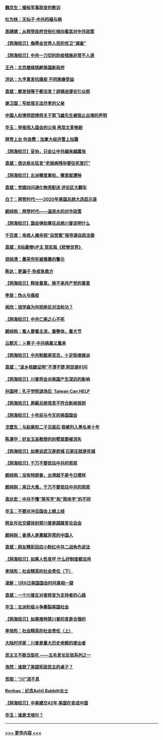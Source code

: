 #### [魏京生：缅甸军事政变的教训](../pages/nsc993/n12732470.md?t=02042101) 
#### [吐为快：天仙子·中共的福与祸](../pages/nsc993/n12732165.md?t=02042101) 
#### [高婧婧：从拜登政府世俗化倾向看其对中共政策](../pages/nsc993/n12730028.md?t=02042101) 
#### [【网海拾贝】侮辱全世界人民的世卫“调查”](../pages/nsc993/n12727884.md?t=02042101) 
#### [【网海拾贝】中共一刀切的防疫措施非常不人道](../pages/nsc993/n12724879.md?t=02042101) 
#### [王丹：北京继续挑衅美国新政府](../pages/nsc993/n12722456.md?t=02042101) 
#### [洪达：九字真言抗瘟疫 不同族裔受益](../pages/nsc993/n12722448.md?t=02042101) 
#### [袁斌：都发钱等于都没发？胡锡进谬论引众怒](../pages/nsc993/n12722393.md?t=02042101) 
#### [谢卫国：写给我无法尽孝的父亲](../pages/nsc993/n12720325.md?t=02042101) 
#### [中国人权律师团律师关于郭飞雄先生被阻止出境的声明](../pages/nsc993/n12720203.md?t=02042101) 
#### [华玉：举报闯入国会的父母 再现文革惨剧](../pages/nsc993/n12719070.md?t=02042101) 
#### [拜登上台 何良懋：加拿大经济雪上加霜](../pages/nsc993/n12718943.md?t=02042101) 
#### [【网海拾贝】妥协，只会让中共越来越嚣张](../pages/nsc993/n12717392.md?t=02042101) 
#### [袁斌：信访局长狂言“老弱病残孕要往死里打”](../pages/nsc993/n12717343.md?t=02042101) 
#### [【网海拾贝】左派哪里掌权，哪里就遭殃](../pages/nsc993/n12715009.md?t=02042101) 
#### [袁斌：党媒四问通化物资配送 评论区大翻车](../pages/nsc993/n12714950.md?t=02042101) 
#### [白丁：拜登时代——2020年美国总统大选启示录](../pages/nsc993/n12714920.md?t=02042101) 
#### [颜纯钩：拜登时代——温吞水的对华政策](../pages/nsc993/n12713245.md?t=02042101) 
#### [【网海拾贝】国会弹劾离任总统川普说明什么](../pages/nsc993/n12712816.md?t=02042101) 
#### [千百度：电视人揭央视“自焚案”报导源自政法委](../pages/nsc993/n12709760.md?t=02042101) 
#### [袁斌：B站最惨UP主 现实版《悲惨世界》](../pages/nsc993/n12709686.md?t=02042101) 
#### [郑纯清：墨茶穷死被搽墨的警示](../pages/nsc993/n12709262.md?t=02042101) 
#### [陈达：更漏子·免疫急救方](../pages/nsc993/n12709244.md?t=02042101) 
#### [【网海拾贝】释放善意，换不来共产党的善意](../pages/nsc993/n12708361.md?t=02042101) 
#### [李辰：伪火与瘟疫](../pages/nsc993/n12707981.md?t=02042101) 
#### [闻欣：钱学森为何拒绝反对法轮功？](../pages/nsc993/n12707407.md?t=02042101) 
#### [【网海拾贝】中共亡美之心不死](../pages/nsc993/n12707621.md?t=02042101) 
#### [颜纯钩：看人要看主流，看整体，看大节](../pages/nsc993/n12707536.md?t=02042101) 
#### [云鹤天：卜算子‧中共病毒又重来](../pages/nsc993/n12707408.md?t=02042101) 
#### [【网海拾贝】中共制裁美官员，十足街痞做派](../pages/nsc993/n12705115.md?t=02042101) 
#### [袁斌：“返乡核酸证明”不清不楚 网民提81问](../pages/nsc993/n12704982.md?t=02042101) 
#### [【网海拾贝】川普将会对美国产生深远的影响](../pages/nsc993/n12703045.md?t=02042101) 
#### [孙国祥：孔子学院退场后  Taiwan Can HELP](../pages/nsc993/n12702430.md?t=02042101) 
#### [【网海拾贝】屏蔽总统信息不符合新闻规则](../pages/nsc993/n12699998.md?t=02042101) 
#### [【网海拾贝】十年前与今天的美国国会](../pages/nsc993/n12696993.md?t=02042101) 
#### [戈壁东：与赵紫阳二子见面后 我被列入黑名单十年](../pages/nsc993/n12696215.md?t=02042101) 
#### [陈满华：好友玉圣教授的别墅就要被消失](../pages/nsc993/n12695411.md?t=02042101) 
#### [【网海拾贝】如果说武汉是悲城 石家庄就是死城](../pages/nsc993/n12694589.md?t=02042101) 
#### [【网海拾贝】千万不要低估中共的邪恶](../pages/nsc993/n12692771.md?t=02042101) 
#### [颜纯钩：没有特朗普，台港就不是今日模样](../pages/nsc993/n12692678.md?t=02042101) 
#### [颜纯钩：来日大难，千万不要低估中共的邪恶](../pages/nsc993/n12692080.md?t=02042101) 
#### [高达宏：中共不懂“简写字”和“简体字”的不同](../pages/nsc993/n12692068.md?t=02042101) 
#### [华玉：不要对冲击国会上纲上线](../pages/nsc993/n12689948.md?t=02042101) 
#### [网友斥社交媒体封禁川普是践踏言论自由](../pages/nsc993/n12687482.md?t=02042101) 
#### [颜纯钩：香港人是禀赋异常的中国人](../pages/nsc993/n12685142.md?t=02042101) 
#### [袁斌：网友精彩回应小粉红中共二战角色说法](../pages/nsc993/n12684994.md?t=02042101) 
#### [【网海拾贝】如果人性变坏 什么好制度都没用](../pages/nsc993/n12683000.md?t=02042101) 
#### [李旭彤：社会精英的社会责任（下）](../pages/nsc993/n12680604.md?t=02042101) 
#### [凌稣：1月6日美国国会时间真相一窥](../pages/nsc993/n12682780.md?t=02042101) 
#### [袁斌：一个川普反对者转变为支持者的心路](../pages/nsc993/n12682700.md?t=02042101) 
#### [华玉：左派阶级斗争撕裂美国社会](../pages/nsc993/n12681226.md?t=02042101) 
#### [【网海拾贝】如果推特禁川普的言是合理的](../pages/nsc993/n12681232.md?t=02042101) 
#### [李旭彤：社会精英的社会责任（上）](../pages/nsc993/n12680501.md?t=02042101) 
#### [大陆时评家：川普是重大历史命题的提出者](../pages/nsc993/n12679904.md?t=02042101) 
#### [民主又不能当饭吃 ——五毛言论反驳系列之一](../pages/nsc993/n12679877.md?t=02042101) 
#### [浩然：谁掀了美国宪政民主的桌子？](../pages/nsc993/n12679850.md?t=02042101) 
#### [苦胆：“川”流不息](../pages/nsc993/n12678388.md?t=02042101) 
#### [Renhao：纪念Ashli Babbitt女士](../pages/nsc993/n12678359.md?t=02042101) 
#### [【网海拾贝】中美建交42年 美国在变成中国](../pages/nsc993/n12678324.md?t=02042101) 
#### [华玉：谁是戈培尔？](../pages/nsc993/n12677515.md?t=02042101) 

----
#### [ >>> 更早内容 <<< ](../indexes/nsc993-earlier.md)
